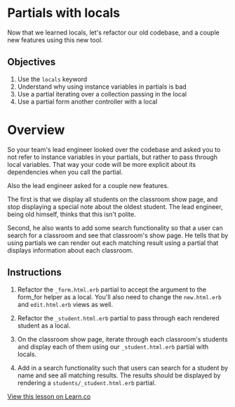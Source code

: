 # Partials with locals
Now that we learned locals, let's refactor our old codebase, and a couple new features using this new tool.  

## Objectives

1. Use the `locals` keyword
2. Understand why using instance variables in partials is bad
3. Use a partial iterating over a collection passing in the local
4. Use a partial form another controller with a local

# Overview
So your team's lead engineer looked over the codebase and asked you to not refer to instance variables in your partials, but rather to pass through local variables.  That way your code will be more explicit about its dependencies when you call the partial.  

Also the lead engineer asked for a couple new features.

The first is that we display all students on the classroom show page, and stop displaying a special note about the oldest student.  The lead engineer, being old himself, thinks that this isn't polite.

Second, he also wants to add some search functionality so that a user can search for a classroom and see that classroom's show page.  He tells that by using partials we can render out each matching result using a partial that displays information about each classroom.

## Instructions

1. Refactor the `_form.html.erb` partial to accept the argument to the form_for helper as a local.  You'll also need to change the `new.html.erb` and `edit.html.erb` views as well.

2. Refactor the `_student.html.erb` partial to pass through each rendered student as a local.

3. On the classroom show page, iterate through each classroom's students and display each of them using our `_student.html.erb` partial with locals.

4. Add in a search functionality such that users can search for a student by name and see all matching results.
The results should be displayed by rendering a `students/_student.html.erb` partial.

<a href='https://learn.co/lessons/partial-locals-lab' data-visibility='hidden'>View this lesson on Learn.co</a>
